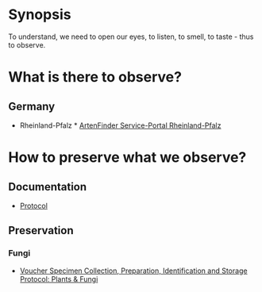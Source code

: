 <!-- TITLE: Observation -->
<!-- SUBTITLE: We learn by observation -->
# Synopsis
To understand, we need to open our eyes, to listen, to smell, to taste - thus to observe. 
# What is there to observe?
## Germany
* Rheinland-Pfalz
		* [ArtenFinder Service-Portal Rheinland-Pfalz](http://artenfinder.rlp.de)
# How to preserve what we observe?
## Documentation
* [Protocol](/a-part-of-nature/observation/protocol)

## Preservation
### Fungi
* [Voucher Specimen Collection, Preparation, Identification and Storage Protocol: Plants & Fungi](https://www.for.gov.bc.ca/hts/risc/pubs/tebiodiv/voucherb/assets/voucherb.pdf)